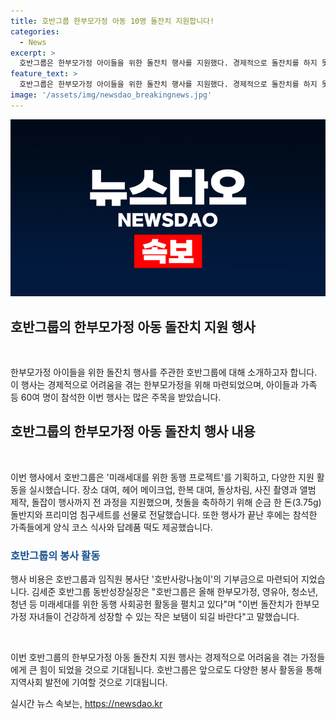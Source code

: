```yaml
---
title: 호반그룹 한부모가정 아동 10명 돌잔치 지원합니다!
categories:
  - News
excerpt: >
  호반그룹은 한부모가정 아이들을 위한 돌잔치 행사를 지원했다. 경제적으로 돌잔치를 하지 못한 10명의 한부모가정 아이와 가족 등 60여 명이 참석한 행사에서 호반그룹은 모든 과정을 지원했다. 이 외에도 순금 돌반지와 선물로 전달했고, 행사가 끝난 후에는 코스 식사와 답례품 떡을 제공했다. 이번 행사는 호반그룹과 임직원 봉사단 호반사랑나눔이의 기부금으로 마련되었으며, 김세준 호반그룹 동반성장실장은 미래세대를 위한 동행 사회공헌 활동을 펼치고 있다고 말했다.
feature_text: >
  호반그룹은 한부모가정 아이들을 위한 돌잔치 행사를 지원했다. 경제적으로 돌잔치를 하지 못한 10명의 한부모가정 아이와 가족 등 60여 명이 참석한 행사에서 호반그룹은 모든 과정을 지원했다. 이 외에도 순금 돌반지와 선물로 전달했고, 행사가 끝난 후에는 코스 식사와 답례품 떡을 제공했다. 이번 행사는 호반그룹과 임직원 봉사단 호반사랑나눔이의 기부금으로 마련되었으며, 김세준 호반그룹 동반성장실장은 미래세대를 위한 동행 사회공헌 활동을 펼치고 있다고 말했다.
image: '/assets/img/newsdao_breakingnews.jpg'
---
```


<p><img src="/assets/img/newsdao_breakingnews.jpg" alt="implanttips 속보" /></p>

<h2 data-ke-size="size26"><b>호반그룹의 한부모가정 아동 돌잔치 지원 행사</b></h2>

<p data-ke-size="size16">&nbsp;</p>

<p>한부모가정 아이들을 위한 돌잔치 행사를 주관한 호반그룹에 대해 소개하고자 합니다. 이 행사는 경제적으로 어려움을 겪는 한부모가정을 위해 마련되었으며, 아이들과 가족 등 60여 명이 참석한 이번 행사는 많은 주목을 받았습니다.</p>

<h2 data-ke-size="size24">호반그룹의 한부모가정 아동 돌잔치 행사 내용</h2>

<p data-ke-size="size16">&nbsp;</p>

<p>이번 행사에서 호반그룹은 '미래세대를 위한 동행 프로젝트'를 기획하고, 다양한 지원 활동을 실시했습니다. 장소 대여, 헤어 메이크업, 한복 대여, 돌상차림, 사진 촬영과 앨범 제작, 돌잡이 행사까지 전 과정을 지원했으며, 첫돌을 축하하기 위해 순금 한 돈(3.75g) 돌반지와 프리미엄 침구세트를 선물로 전달했습니다. 또한 행사가 끝난 후에는 참석한 가족들에게 양식 코스 식사와 답례품 떡도 제공했습니다.</p>

<h3><b><span style="color: #1a5490;">호반그룹의 봉사 활동</span></b></h3>

<p data-ke-size="size16">행사 비용은 호반그룹과 임직원 봉사단 '호반사랑나눔이'의 기부금으로 마련되어 지었습니다. 김세준 호반그룹 동반성장실장은 "호반그룹은 올해 한부모가정, 영유아, 청소년, 청년 등 미래세대를 위한 동행 사회공헌 활동을 펼치고 있다"며 "이번 돌잔치가 한부모가정 자녀들이 건강하게 성장할 수 있는 작은 보탬이 되길 바란다"고 말했습니다.</p>

<p data-ke-size="size16">&nbsp;</p>

<p>이번 호반그룹의 한부모가정 아동 돌잔치 지원 행사는 경제적으로 어려움을 겪는 가정들에게 큰 힘이 되었을 것으로 기대됩니다. 호반그룹은 앞으로도 다양한 봉사 활동을 통해 지역사회 발전에 기여할 것으로 기대됩니다.</p>
실시간 뉴스 속보는, <a href="https://newsdao.kr" rel="dofollow">https://newsdao.kr</a>


